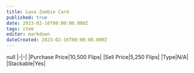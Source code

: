 ```yaml
---
title: Lava Zombie Card
published: true
date: 2023-02-16T00:00:00.000Z
tags: item
editor: markdown
dateCreated: 2023-02-16T00:00:00.000Z
---
```


null
|-|-|
|Purchase Price|10,500 Flips|
|Sell Price|5,250 Flips|
|Type|N/A|
|Stackable|Yes|

